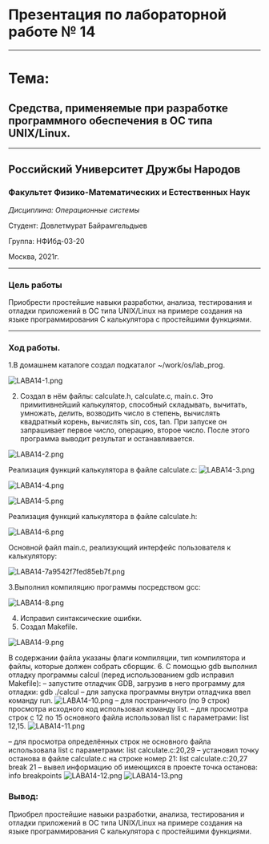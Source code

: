 # Презентация по лабораторной работе № 14

----

# Тема:
##  Средства, применяемые при разработке программного обеспечения в ОС типа UNIX/Linux.

----

## Российский Университет Дружбы Народов

### Факультет Физико-Математических и Естественных Наук

*Дисциплина: Операционные системы*

Студент: Довлетмурат Байрамгельдыев

Группа: НФИбд-03-20

Москва, 2021г.

----

### Цель работы

Приобрести простейшие навыки разработки, анализа, тестирования и отладки приложений в ОС типа UNIX/Linux на примере создания на языке программирования C калькулятора с простейшими функциями.

----

   
### Ход работы.

1.В домашнем каталоге создал подкаталог ~/work/os/lab_prog.

![LABA14-1.png](https://ic.wampi.ru/2021/06/05/LABA14-1.png)

2. Создал в нём файлы: calculate.h, calculate.c, main.c. Это примитивнейший калькулятор, способный складывать, вычитать, умножать, делить, возводить число в степень, вычислять квадратный корень, вычислять sin, cos, tan. При запуске он запрашивает первое число, операцию, второе число. После этого программа выводит результат и останавливается.

![LABA14-2.png](https://ic.wampi.ru/2021/06/05/LABA14-2.png)

 
Реализация функций калькулятора в файле calculate.с:
![LABA14-3.png](https://ic.wampi.ru/2021/06/05/LABA14-3.png)

![LABA14-4.png](https://ic.wampi.ru/2021/06/05/LABA14-4.png)

![LABA14-5.png](https://ic.wampi.ru/2021/06/05/LABA14-5.png)

Реализация функций калькулятора в файле calculate.h:

![LABA14-6.png](https://ic.wampi.ru/2021/06/05/LABA14-6.png)

Основной файл main.c, реализующий интерфейс пользователя к калькулятору:

![LABA14-7a9542f7fed85eb7f.png](https://ic.wampi.ru/2021/06/05/LABA14-7a9542f7fed85eb7f.png)

3.Выполнил компиляцию программы посредством gcc:

![LABA14-8.png](https://ic.wampi.ru/2021/06/05/LABA14-8.png)

4. Исправил синтаксические ошибки.
5. Создал Makefile.

![LABA14-9.png](https://ic.wampi.ru/2021/06/05/LABA14-9.png)

В содержании файла указаны флаги компиляции, тип компилятора и файлы, которые должен собрать сборщик.
6. С помощью gdb выполнил отладку программы calcul (перед использованием gdb исправил Makefile):
– запустите отладчик GDB, загрузив в него программу для отладки: gdb ./calcul
– для запуска программы внутри отладчика ввел команду run.
![LABA14-10.png](https://ic.wampi.ru/2021/06/05/LABA14-10.png)
– для постраничного (по 9 строк) просмотра исходного код использовал команду list.
– для просмотра строк с 12 по 15 основного файла использовал list с параметрами:
list 12,15.
![LABA14-11.png](https://ic.wampi.ru/2021/06/05/LABA14-11.png)

– для просмотра определённых строк не основного файла использовала list с параметрами: list calculate.c:20,29
– установил точку останова в файле calculate.c на строке номер 21: 
list calculate.c:20,27
break 21
– вывел информацию об имеющихся в проекте точка останова: info breakpoints
![LABA14-12.png](https://ic.wampi.ru/2021/06/05/LABA14-12.png)
![LABA14-13.png](https://ic.wampi.ru/2021/06/05/LABA14-13.png)

### Вывод:
Приобрел простейшие навыки разработки, анализа, тестирования и отладки приложений в ОС типа UNIX/Linux на примере создания на языке программирования C калькулятора с простейшими функциями.
